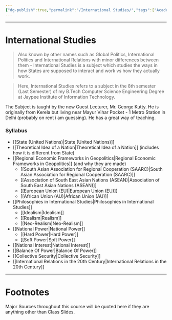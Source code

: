 ```yaml
---
{"dg-publish":true,"permalink":"/International Studies/","tags":["Academics","politics"]}
---
```



---
# International Studies
> Also known by other names such as Global Politics, International Politics and International Relations with minor differences between them - International Studies is a subject which studies the ways in how States are supposed to interact and work vs how they actually work.

> Here, International Studies refers to a subject in the 8th semester (Last Semester) of my B.Tech Computer Science Engineering Degree at Jaypee Institute of Information Technology.

The Subject is taught by the new Guest Lecturer, Mr. George Kutty. He is originally from Kerela but living near Mayur Vihar Pocket - 1 Metro Station in Delhi (probably on rent i am guessing). He has a great way of teaching.

### Syllabus
- [[State (United Nations)\|State (United Nations)]]
- [[Theoretical Idea of a Nation\|Theoretical Idea of a Nation]] (includes how it is different from State)
- [[Regional Economic Frameworks in Geopolitics\|Regional Economic Frameworks in Geopolitics]] (and why they are made)
	- [[South Asian Association for Regional Cooperation (SAARC)\|South Asian Association for Regional Cooperation (SAARC)]]
	- [[Association of South East Asian Nations (ASEAN)\|Association of South East Asian Nations (ASEAN)]]
	- [[European Union (EU)\|European Union (EU)]]
	- [[African Union (AU)\|African Union (AU)]]
- [[Philosophies in International Studies\|Philosophies in International Studies]]
	- [[Idealism\|Idealism]]
	- [[Realism\|Realism]]
	- [[Neo-Realism\|Neo-Realism]]
- [[National Power\|National Power]]
	- [[Hard Power\|Hard Power]]
	- [[Soft Power\|Soft Power]]
- [[National Interest\|National Interest]]
- [[Balance Of Power\|Balance Of Power]]
- [[Collective Security\|Collective Security]]
- [[International Relations in the 20th Century\|International Relations in the 20th Century]]


---
# Footnotes
Major Sources throughout this course will be quoted here if they are anything other than Class Slides.
